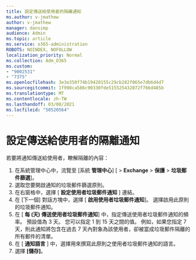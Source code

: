 ```yaml
---
title: 設定傳送給使用者的隔離通知
ms.author: v-jmathew
author: v-jmathew
manager: dansimp
audience: Admin
ms.topic: article
ms.service: o365-administration
ROBOTS: NOINDEX, NOFOLLOW
localization_priority: Normal
ms.collection: Adm_O365
ms.custom:
- "9002531"
- "7375"
ms.openlocfilehash: 3e3e350f74b19420155c29cb282f065e7db6d4d7
ms.sourcegitcommit: 1f998ca586c90330fde515525432072f766d485b
ms.translationtype: MT
ms.contentlocale: zh-TW
ms.lasthandoff: 03/08/2021
ms.locfileid: "50520564"
---
```

# <a name="configure-quarantine-notifications-sent-to-users"></a>設定傳送給使用者的隔離通知

若要將通知傳送給使用者，瞭解隔離的內容：

1. 在系統管理中心中，流覽至 [系統 **管理中心**] [  >  **Exchange**  >  **保護**  >  **垃圾郵件篩選**]。
2. 選取您要開啟通知的垃圾郵件篩選原則。
3. 在右窗格中，選擇 [ **設定使用者垃圾郵件通知** ] 連結。
4. 在 [下一個] 對話方塊中，選擇 [ **啟用使用者垃圾郵件通知**]。 選擇啟用此原則的垃圾郵件通知。
5. 在 [ **每 (天) 傳送使用者垃圾郵件通知**] 中，指定傳送使用者垃圾郵件通知的頻率。 預設值為 3 天。 您可以指定 1 到 15 天之間的值。 例如，如果您指定 7 天，則此通知將包含在過去 7 天內對象為該使用者，卻被當成垃圾郵件隔離的所有郵件的清單。
6. 在 [ **通知語言** ] 中，選擇用來撰寫此原則之使用者垃圾郵件通知的語言。
7. 選擇 **[儲存]**。
